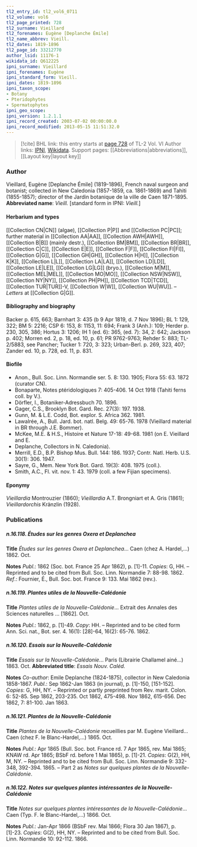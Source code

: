 ```yaml
---
tl2_entry_id: tl2_vol6_0711
tl2_volume: vol6
tl2_page_printed: 728
tl2_surname: Vieillard
tl2_forenames: Eugène [Deplanche Émile]
tl2_name_abbrev: Vieill.
tl2_dates: 1819-1896
tl2_page_id: 33212770
author_lsid: 11176-1
wikidata_id: Q612225
ipni_surname: Vieillard
ipni_forenames: Eugène
ipni_standard_form: Vieill.
ipni_dates: 1819-1896
ipni_taxon_scope: 
- Botany
- Pteridophytes
- Spermatophytes
ipni_geo_scope: 
ipni_version: 1.2.1.1
ipni_record_created: 2003-07-02 00:00:00.0
ipni_record_modified: 2013-05-15 11:51:32.0
---
```


> [!cite] BHL link: this entry starts at [page 728](https://www.biodiversitylibrary.org/page/33212770) of TL-2 Vol. VI
> Author links: [IPNI](https://www.ipni.org/a/11176-1), [Wikidata](https://www.wikidata.org/wiki/Q612225). Support pages: [[Abbreviations|abbreviations]], [[Layout key|layout key]]

### Author

Vieillard, Eugène \[Deplanche Émile\] (1819-1896), French naval surgeon and botanist; collected in New Caledonia (1857-1859, ca. 1861-1869) and Tahiti (1855-1857); director of the Jardin botanique de la ville de Caen 1871-1895. 
**Abbreviated name**: *Vieill.* \[standard form in IPNI: *Vieill.*\]

#### Herbarium and types

[[Collection CN|CN]] (algae), [[Collection P|P]] and [[Collection PC|PC]]; further material in [[Collection AA|AA]], [[Collection AWH|AWH]], [[Collection B|B]] (mainly destr.), [[Collection BM|BM]], [[Collection BR|BR]], [[Collection C|C]], [[Collection E|E]], [[Collection F|F]], [[Collection FI|FI]], [[Collection G|G]], [[Collection GH|GH]], [[Collection H|H]], [[Collection K|K]], [[Collection L|L]], [[Collection LA|LA]], [[Collection LD|LD]], [[Collection LE|LE]], [[Collection LG|LG]] (bryo.), [[Collection M|M]], [[Collection MEL|MEL]], [[Collection MO|MO]], [[Collection NSW|NSW]], [[Collection NY|NY]], [[Collection PH|PH]], [[Collection TCD|TCD]], [[Collection TUR|TUR]]-V, [[Collection W|W]], [[Collection WU|WU]]. – *Letters* at [[Collection G|G]].

#### Bibliography and biography

Backer p. 615, 663; Barnhart 3: 435 (b 9 Apr 1819, d. 7 Nov 1896); BL 1: 129, 322; BM 5: 2216; CSP 6: 153, 8: 1153, 11: 694; Frank 3 (Anh.): 109; Herder p. 230, 305, 386; Hortus 3: 1206; IH 1 (ed. 6): 365, (ed. 7): 34, 2: 642; Jackson p. 402; Morren ed. 2, p. 18, ed. 10, p. 61; PR 9762-9763; Rehder 5: 883; TL-2/5883, see Pancher; Tucker 1: 720, 3: 323; Urban-Berl. p. 269, 323, 407; Zander ed. 10, p. 728, ed. 11, p. 831.

#### Biofile

- Anon., Bull. Soc. Linn. Normandie ser. 5. 8: 130. 1905; Flora 55: 63. 1872 (curator CN).
- Bonaparte, Notes ptéridologiques 7: 405-406. 14 Oct 1918 (Tahiti ferns coll. by V.).
- Dörfler, I., Botaniker-Adressbuch 70. 1896.
- Gager, C.S., Brooklyn Bot. Gard. Rec. 27(3): 197. 1938.
- Gunn, M. & L.E. Codd, Bot. explor. S. Africa 362. 1981.
- Lawalrée, A., Bull. Jard. bot. natl. Belg. 49: 65-76. 1978 (Vieillard material in BR through J.E. Bommer).
- McKee, M.E. & H.S., Histoire et Nature 17-18: 49-68. 1981 (on E. Vieillard and E.
- Deplanche, Collectors in N. Caledonia).
- Merrill, E.D., B.P. Bishop Mus. Bull. 144: 186. 1937; Contr. Natl. Herb. U.S. 30(1): 306. 1947.
- Sayre, G., Mem. New York Bot. Gard. 19(3): 408. 1975 (coll.).
- Smith, A.C., Fl. vit. nov. 1: 43. 1979 (coll. a few Fijian specimens).

#### Eponymy

*Vieillardia* Montrouzier (1860); *Vieillardia* A.T. Brongniart et A. Gris (1861); *Vieillardorchis* Kränzlin (1928).

### Publications

##### n.16.118. Études sur les genres Oxera et Deplanchea

**Title**
*Études sur les genres Oxera et Deplanchea*... Caen (chez A. Hardel,...) 1862. Oct.

**Notes**
*Publ*.: 1862 (Soc. bot. France 25 Apr 1862), p. \[1\]-11. *Copies*: G, HH. – Reprinted and to be cited from Bull. Soc. Linn. Normandie 7: 88-98. 1862.
*Ref*.: Fournier, É., Bull. Soc. bot. France 9: 133. Mai 1862 (rev.).

##### n.16.119. Plantes utiles de la Nouvelle-Calédonie

**Title**
*Plantes utiles de la Nouvelle-Calédonie*... Extrait des Annales des Sciences naturelles ... \[1862\]. Oct.

**Notes**
*Publ*.: 1862, p. \[1\]-49. *Copy*: HH. – Reprinted and to be cited form Ann. Sci. nat., Bot. ser. 4. 16(1): \[28\]-64, 16(2): 65-76. 1862.

##### n.16.120. Essais sur la Nouvelle-Calédonie

**Title**
*Essais sur la Nouvelle-Calédonie*... Paris (Librairie Challamel ainé...) 1863. Oct.
**Abbreviated title**: *Essais Nouv. Caléd.*

**Notes**
*Co-author*: Emile Deplanche (1824-1875), collector in New Caledonia 1858-1867.
*Publ*.: Sep 1862-Jan 1863 (in journal), p. \[1\]-150, \[151-152\]. *Copies*: G, HH, NY. – Reprinted or partly preprinted from Rev. marit. Colon. 6: 52-85. Sep 1862, 203-235. Oct 1862, 475-498. Nov 1862, 615-656. Dec 1862, 7: 81-100. Jan 1863.

##### n.16.121. Plantes de la Nouvelle-Calédonie

**Title**
*Plantes de la Nouvelle-Calédonie* recueillies par M. Eugène Vieillard... Caen (chez F. le Blanc-Hardel,...) 1865. Oct.

**Notes**
*Publ*.: Apr 1865 (Bull. Soc. bot. France rd. 7 Apr 1865, rev. Mai 1865; KNAW rd. Apr 1865; BSbF rd. before 1 Mai 1865), p. \[1\]-21. *Copies*: G(2), HH, M, NY. – Reprinted and to be cited from Bull. Soc. Linn. Normandie 9: 332-348, 392-394. 1865. – Part 2 as *Notes sur quelques plantes de la Nouvelle-Calédonie*.

##### n.16.122. Notes sur quelques plantes intéressantes de la Nouvelle-Calédonie

**Title**
*Notes sur quelques plantes intéressantes de la Nouvelle-Calédonie*... Caen (Typ. F. le Blanc-Hardel,...) 1866. Oct.

**Notes**
*Publ*.: Jan-Apr 1866 (BSbF rev. Mai 1866; Flora 30 Jan 1867), p. \[1\]-23. *Copies*: G(2), HH, NY. – Reprinted and to be cited from Bull. Soc. Linn. Normandie 10: 92-112. 1866.

